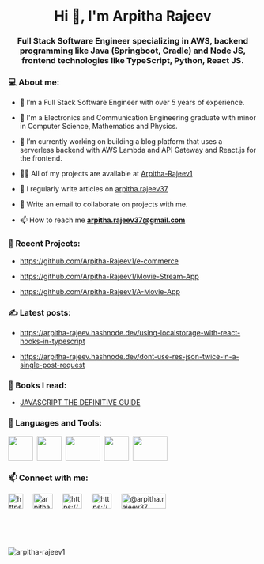 <h1 align="center">Hi 👋, I'm Arpitha Rajeev</h1>
<h3 align="center">Full Stack Software Engineer specializing in AWS, backend programming like Java (Springboot, Gradle) and Node JS, frontend technologies like TypeScript, Python, React JS.</h3>

 <h3 align="left">💻 About me:</h3>

- 🔭 I’m a Full Stack Software Engineer with over 5 years of experience.

- 🌱 I'm a Electronics and Communication Engineering graduate with minor in Computer Science, Mathematics and Physics.

- 👯 I’m currently working on building a blog platform that uses a serverless backend with AWS Lambda and API Gateway and React.js for the frontend.

- 👨‍💻 All of my projects are available at [Arpitha-Rajeev1](https://github.com/Arpitha-Rajeev1)

- 📝 I regularly write articles on [arpitha.rajeev37](https://medium.com/@arpitha.rajeev37)

- 💬 Write an email to collaborate on projects with me.

- 📫 How to reach me **arpitha.rajeev37@gmail.com**

<h3 align="left">🔧 Recent Projects:</h3>

- https://github.com/Arpitha-Rajeev1/e-commerce

- https://github.com/Arpitha-Rajeev1/Movie-Stream-App

- https://github.com/Arpitha-Rajeev1/A-Movie-App

<h3 align="left">✍ Latest posts:</h3>

- https://arpitha-rajeev.hashnode.dev/using-localstorage-with-react-hooks-in-typescript

- https://arpitha-rajeev.hashnode.dev/dont-use-res-json-twice-in-a-single-post-request

<h3 align="left">📖 Books I read:</h3>

- <a href="https://m.media-amazon.com/images/P/B088P9Q6BB.01._SCLZZZZZZZ_SX500_.jpg" target="_blank">JAVASCRIPT THE DEFINITIVE GUIDE</a> &nbsp;

<h3 align="left">🔧 Languages and Tools:</h3>
<p align="left">
 <img align="center" src="https://www.computerhope.com/jargon/j/javascript.png" height="50" width="50" />&nbsp;
 <img align="center" src="https://www.tutorialsteacher.com/Content/images/home/typescript.svg" height="50" width="50" />&nbsp;
 <img align="center" src="https://www.datocms-assets.com/45470/1631110818-logo-react-js.png" height="50" width="70" />&nbsp;
 <img align="center" src="https://www.rlogical.com/wp-content/uploads/2021/08/Rlogical-Blog-Images-thumbnail.png" height="50" width="50" />&nbsp;
 <img align="center" src="https://www.devonblog.com/wp-content/uploads/2022/06/tailwind-thumb.jpg" height="50" width="70" />&nbsp;
</p>
 
<h3 align="left">📫 Connect with me:</h3>

<p align="left">
 <a href="https://www.linkedin.com/in/arpitha-rajeev-1107b3203/" target="_blank"><img align="center" src="https://cdn-icons-png.flaticon.com/512/145/145807.png" alt="https://www.linkedin.com/in/arpitha-rajeev-1107b3203/" height="30" width="30" /></a> &nbsp; &nbsp;
 <a href="https://twitter.com/arpitha_rajeev" target="_blank"><img align="center" src="https://seeklogo.com/images/T/twitter-logo-C591CF37A1-seeklogo.com.png" alt="arpitha_rajeev" height="30" width="40" /></a> &nbsp; &nbsp;
 <a href="https://arpitha-rajeev.hashnode.dev/" target="_blank"><img align="center" src="https://cdn.hashnode.com/res/hashnode/image/upload/v1611902473383/CDyAuTy75.png?auto=compress" alt="https://arpitha-rajeev.hashnode.dev/" height="30" width="40" /></a> &nbsp; &nbsp;
 <a href="https://dev.to/arpitharajeev1" target="_blank"><img align="center" src="https://res.cloudinary.com/practicaldev/image/fetch/s--R9qwOwpC--/c_limit%2Cf_auto%2Cfl_progressive%2Cq_auto%2Cw_880/https://thepracticaldev.s3.amazonaws.com/i/78hs31fax49uwy6kbxyw.png" alt="https://dev.to/arpitharajeev1" height="30" width="40" /></a> &nbsp; &nbsp;
 <a href="https://medium.com/@arpitha.rajeev37" target="_blank"><img align="center" src="https://miro.medium.com/max/8976/1*Ra88BZ-CSTovFS2ZSURBgg.png" alt="@arpitha.rajeev37" height="30" width="90" /></a>
</p>


<br />
<br />
<br />

<p><img align="center" src="https://github-readme-stats.vercel.app/api/top-langs?username=arpitha-rajeev1&show_icons=true&locale=en&layout=compact" alt="arpitha-rajeev1" /></p>
